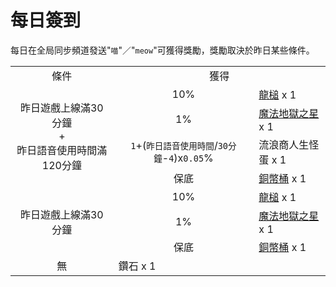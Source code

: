 # 每日簽到
每日在全局同步頻道發送"`喵`"／"`meow`"可獲得獎勵，獎勵取決於昨日某些條件。

<table>
    <tr><td align="center">條件</td><td align="center" colspan="2">獲得</td></tr>
    <tr>
        <td align="center" rowspan="4">昨日遊戲上線滿30分鐘<br/>+<br/>昨日語音使用時間滿120分鐘</td>
        <td align="center">10%</td>
        <td><a href="../item/dragon_hammer.md">龍槌</a> x 1</td>
    </tr>
    <tr>
        <td align="center">1%</td>
        <td><a href="../item/magic_nether_star.md">魔法地獄之星</a> x 1</td>
    </tr>
    <tr>
        <td align="center"><code>1</code>+(<code>昨日語音使用時間</code>/<code>30分鐘</code>-<code>4</code>)x<code>0.05</code>%</td>
        <td>流浪商人生怪蛋 x 1</td>
    </tr>
    <tr>
        <td align="center">保底</td>
        <td colspan="2"><a href="../item/coin.md">銅幣桶</a> x 1</td>
    </tr>
    <tr>
        <td align="center" rowspan="3">昨日遊戲上線滿30分鐘</td>
        <td align="center">10%</td>
        <td><a href="../item/dragon_hammer.md">龍槌</a> x 1</td>
    </tr>
    <tr>
        <td align="center">1%</td>
        <td><a href="../item/magic_nether_star.md">魔法地獄之星</a> x 1</td>
    </tr>
    <tr>
        <td align="center">保底</td>
        <td colspan="2"><a href="../item/coin.md">銅幣桶</a> x 1</td>
    </tr>
    <tr>
        <td align="center">無</td>
        <td colspan="2">鑽石 x 1</td>
    </tr>
</table>

